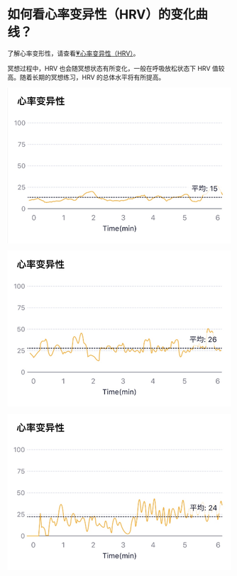 # 如何看心率变异性（HRV）的变化曲线？

了解心率变形性，请查看[💗心率变异性（HRV）](../名词解释/心率变异性（HRV）)。

冥想过程中，HRV 也会随冥想状态有所变化，一般在呼吸放松状态下 HRV 值较高。随着长期的冥想练习，HRV  的总体水平将有所提高。

![冥想时HRV水平较低（该被试为1年冥想经验）](media/15971259241778.jpg)


![冥想时HRV水平较高（该被试为5年冥想经验）](media/15971259360970.jpg)


![不同状态下的HRV变化（前半段为普通状态，后半段为有规律的深呼吸）](media/15971259477573.jpg)


